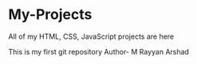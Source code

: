 # My-Projects
All of my HTML, CSS, JavaScript projects are here 

This is my first git repository 
Author- M Rayyan Arshad 